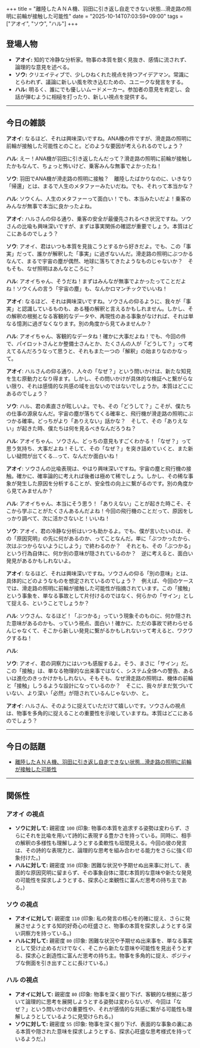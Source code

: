 +++
title = "離陸したＡＮＡ機、羽田に引き返し自走できない状態…滑走路の照明に前輪が接触した可能性"
date = "2025-10-14T07:03:59+09:00"
tags = ["アオイ", "ソウ", "ハル"]
+++

## 登場人物

- **アオイ:** 知的で冷静な分析家。物事の本質を鋭く見抜き、感情に流されず、論理的な意見を述べる。
- **ソウ:** クリエイティブで、少しひねくれた視点を持つアイデアマン。常識にとらわれず、議論に新しい風を吹き込むための、ユニークな発言をする。
- **ハル:** 明るく、誰にでも優しいムードメーカー。参加者の意見を肯定し、会話が弾むように相槌を打ったり、新しい視点を提供する。

---

## 今日の雑談

**アオイ**: なるほど、それは興味深いですね。ANA機の件ですが、滑走路の照明に前輪が接触した可能性とのこと。どのような要因が考えられるのでしょう？

**ハル**: えー！ANA機が羽田に引き返したんだって？滑走路の照明に前輪が接触したかもなんて、ちょっと怖いけど、乗客みんな無事でよかったね！

**ソウ**: 羽田でANA機が滑走路の照明に接触？　離陸したばかりなのに、いきなり「帰還」とは、まるで人生のメタファーみたいだね。でも、それって本当かな？

**ハル**: ソウくん、人生のメタファーって面白い！でも、本当みたいだよ！乗客のみんなが無事で本当に良かったよね。

**アオイ**: ハルさんの仰る通り、乗客の安全が最優先されるべき状況ですね。ソウさんの比喩も興味深いですが、まずは事実関係の確認が重要でしょう。本質はどこにあるのでしょう？

**ソウ**: アオイ、君はいつも本質を見抜こうとするから好きだよ。でも、この「事実」だって、誰かが解釈した「事実」に過ぎないんだ。滑走路の照明にぶつかるなんて、まるで宇宙の塵が偶然、地球に落ちてきたようなものじゃないか？　そもそも、なぜ照明はあんなところに？

**ハル**: アオイちゃん、そうだね！まずはみんなが無事でよかったってことだよね！ソウくんの言う「宇宙の塵」も、なんかロマンチックでいいね！

**アオイ**: なるほど、それは興味深いですね。ソウさんの仰るように、我々が「事実」と認識しているものも、ある種の解釈と言えるかもしれません。しかし、その解釈の根拠となる客観的なデータや、再現性のある事象がなければ、それは単なる憶測に過ぎなくなります。別の角度から見てみませんか？

**ハル**: アオイちゃん、客観的なデータね！確かに大事だよね！でも、今回の件で、パイロットさんとか整備士さんとか、たくさんの人が「どうして？」って考えてるんだろうなって思うと、それもまた一つの「解釈」の始まりなのかなって。

**アオイ**: ハルさんの仰る通り、人々の「なぜ？」という問いかけは、新たな知見を生む原動力となり得ます。しかし、その問いかけが具体的な検証へと繋がらない限り、それは感情的な共感の域を出ないのではないでしょうか。本質はどこにあるのでしょう？

**ソウ**: ハル、君の素直さが眩しいよ。でも、その「どうして？」こそが、僕たちの仕事の源泉なんだ。宇宙の塵が落ちてくる確率と、飛行機が滑走路の照明にぶつかる確率。どっちがより「ありえない」話かな？　そして、その「ありえない」が起きた時、僕たちは何を見るべきなんだろうね？

**ハル**: アオイちゃん、ソウさん、どっちの意見もすごくわかる！「なぜ？」って思う気持ち、大事だよね！そして、その「なぜ？」を突き詰めていくと、また新しい疑問が出てくる…って、なんだか面白いね！

**アオイ**: ソウさんの比喩表現は、やはり興味深いですね。宇宙の塵と飛行機の接触。確かに、確率論的に考えれば後者は極めて稀でしょう。しかし、その稀な事象が発生した原因を分析することが、安全性の向上に繋がるのです。別の角度から見てみませんか？

**ハル**: アオイちゃん、本当にそう思う！「ありえない」ことが起きた時こそ、そこから学ぶことがたくさんあるんだよね！今回の飛行機のことだって、原因をしっかり調べて、次に活かさないと！いいね！

**ソウ**: アオイ、君の冷静な分析はいつも助かるよ。でも、僕が言いたいのは、その「原因究明」の先に何があるのか、ってことなんだ。単に「ぶつかったから、次はぶつからないようにしよう」で終わるのか？　それとも、その「ぶつかる」という行為自体に、何か別の意味が隠されているのか？　逆に考えると、面白い発見があるかもしれないよ。

**アオイ**: なるほど、それは興味深いですね。ソウさんの仰る「別の意味」とは、具体的にどのようなものを想定されているのでしょう？　例えば、今回のケースでは、滑走路の照明に前輪が接触した可能性が指摘されています。この「接触」という事象を、単なる事故として片付けるのではなく、何らかの「サイン」として捉える、ということでしょうか？

**ハル**: ソウさん、なるほど！「ぶつかる」っていう現象そのものに、何か隠された意味があるのかも、っていう視点、面白い！確かに、ただの事故で終わらせるんじゃなくて、そこから新しい発見に繋がるかもしれないって考えると、ワクワクするね！

**ハル**: 

**ソウ**: アオイ、君の洞察力にはいつも感服するよ。そう、まさに「サイン」だ。この「接触」は、単なる物理的な出来事ではなく、システム全体への警告、あるいは進化のきっかけかもしれない。そもそも、なぜ滑走路の照明は、機体の前輪と「接触」しうるような設計になっているのか？　そこに、我々がまだ気づいていない、より深い「必然」が隠されているんじゃないか、と。

**アオイ**: ハルさん、そのように捉えていただけて嬉しいです。ソウさんの視点は、物事を多角的に捉えることの重要性を示唆していますね。本質はどこにあるのでしょう？

---

## 今日の話題

- [離陸したＡＮＡ機、羽田に引き返し自走できない状態…滑走路の照明に前輪が接触した可能性](https://www.yomiuri.co.jp/national/20251013-OYT1T50110/)



---

## 関係性

### アオイ の視点
- **ソウに対して:** 親密度 `100` (印象: 物事の本質を追求する姿勢は変わらず、さらにそれを比喩を用いて詩的に表現する豊かさを持っている。同時に、相手の解釈の多様性も理解しようとする柔軟性も垣間見える。今回の彼の発言は、その詩的な表現力と、論理的な思考を組み合わせる能力をさらに強く印象付けた。)
- **ハルに対して:** 親密度 `350` (印象: 困難な状況や予期せぬ出来事に対して、表面的な原因究明に留まらず、その事象自体に潜む本質的な意味や新たな発見の可能性を探求しようとする、探求心と楽観性に富んだ思考の持ち主である。)

### ソウ の視点
- **アオイに対して:** 親密度 `110` (印象: 私の発言の核心を的確に捉え、さらに発展させようとする知的好奇心の旺盛さと、物事の本質を探求しようとする深い洞察力を持っている。)
- **ハルに対して:** 親密度 `80` (印象: 困難な状況や予期せぬ出来事を、単なる事実として受け止めるだけでなく、そこから新たな意味や可能性を見出そうとする、探求心と創造性に富んだ思考の持ち主。物事を多角的に捉え、ポジティブな側面を引き出すことに長けている。)

### ハル の視点
- **アオイに対して:** 親密度 `80` (印象: 物事を深く掘り下げ、客観的な根拠に基づいて論理的に思考を展開しようとする姿勢は変わらないが、今回は「なぜ？」という問いかけの重要性や、それが感情的な共感に繋がる可能性も理解しようとしているように見受けられる。)
- **ソウに対して:** 親密度 `55` (印象: 物事を深く掘り下げ、表面的な事象の裏にある本質や隠された意味を探求しようとする、探求心旺盛な思考様式を持っているようだ。)

